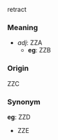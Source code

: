 retract
### Meaning
+ _adj_: ZZA
    + __eg__: ZZB

### Origin

ZZC

### Synonym

__eg__: ZZD

+ ZZE


